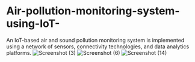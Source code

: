 # Air-pollution-monitoring-system-using-IoT-
An IoT-based air and sound pollution monitoring system is implemented using a network of sensors, connectivity technologies, and data analytics platforms. 
![Screenshot (3)](https://github.com/ARAVALALITHYAREDDY/Air-pollution-monitoring-system-using-IoT-/assets/140239352/5fd8e57c-c4d3-4a08-80ea-c69156035136)
![Screenshot (6)](https://github.com/ARAVALALITHYAREDDY/Air-pollution-monitoring-system-using-IoT-/assets/140239352/4f95fc1f-585f-40da-8375-f594bef2bf69)
![Screenshot (14)](https://github.com/ARAVALALITHYAREDDY/Air-pollution-monitoring-system-using-IoT-/assets/140239352/67fcbe4d-2382-45a6-a332-1c8a3c7cacab)
